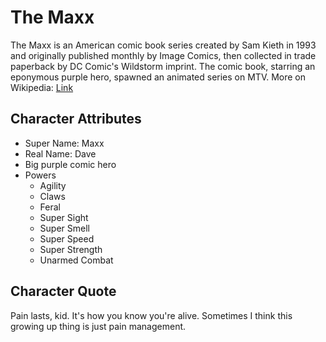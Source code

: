 # The Maxx

The Maxx is an American comic book series created by Sam Kieth in 1993 and originally published monthly by Image Comics, then collected in trade paperback by DC Comic's Wildstorm imprint. 
The comic book, starring an eponymous purple hero, spawned an animated series on MTV.
More on Wikipedia: [Link](https://en.wikipedia.org/wiki/The_Maxx)

## Character Attributes

* Super Name: Maxx
* Real Name: Dave
* Big purple comic hero
* Powers
  * Agility
  * Claws
  * Feral
  * Super Sight
  * Super Smell
  * Super Speed
  * Super Strength
  * Unarmed Combat

## Character Quote

Pain lasts, kid. It's how you know you're alive. Sometimes I think this growing up thing is just pain management.
